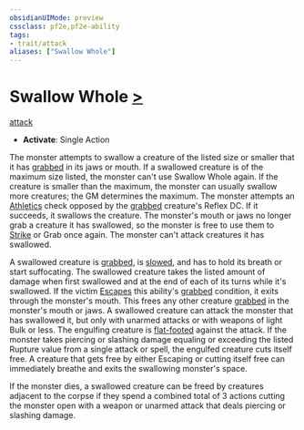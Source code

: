 ```yaml
---
obsidianUIMode: preview
cssclass: pf2e,pf2e-ability
tags:
- trait/attack
aliases: ["Swallow Whole"]
---
```

# Swallow Whole [>](chapter-9-playing-the-game.md#Actions "Single Action")
[attack](attack.md "Attack Combat Trait")  

- **Activate**: Single Action

The monster attempts to swallow a creature of the listed size or smaller that it has [grabbed](conditions.md#Grabbed) in its jaws or mouth. If a swallowed creature is of the maximum size listed, the monster can't use Swallow Whole again. If the creature is smaller than the maximum, the monster can usually swallow more creatures; the GM determines the maximum. The monster attempts an [Athletics](skills.md#Athletics) check opposed by the [grabbed](conditions.md#Grabbed) creature's Reflex DC. If it succeeds, it swallows the creature. The monster's mouth or jaws no longer grab a creature it has swallowed, so the monster is free to use them to [Strike](strike.md) or Grab once again. The monster can't attack creatures it has swallowed.

A swallowed creature is [grabbed](conditions.md#Grabbed), is [slowed](conditions.md#Slowed), and has to hold its breath or start suffocating. The swallowed creature takes the listed amount of damage when first swallowed and at the end of each of its turns while it's swallowed. If the victim [Escapes](escape.md) this ability's [grabbed](conditions.md#Grabbed) condition, it exits through the monster's mouth. This frees any other creature [grabbed](conditions.md#Grabbed) in the monster's mouth or jaws. A swallowed creature can attack the monster that has swallowed it, but only with unarmed attacks or with weapons of light Bulk or less. The engulfing creature is [flat-footed](conditions.md#Flat-footed) against the attack. If the monster takes piercing or slashing damage equaling or exceeding the listed Rupture value from a single attack or spell, the engulfed creature cuts itself free. A creature that gets free by either Escaping or cutting itself free can immediately breathe and exits the swallowing monster's space.

If the monster dies, a swallowed creature can be freed by creatures adjacent to the corpse if they spend a combined total of 3 actions cutting the monster open with a weapon or unarmed attack that deals piercing or slashing damage.